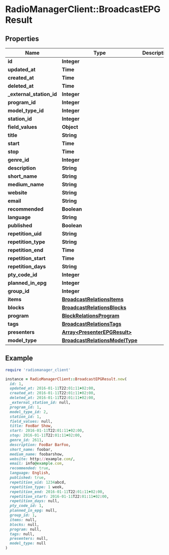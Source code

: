 # RadioManagerClient::BroadcastEPGResult

## Properties

| Name | Type | Description | Notes |
| ---- | ---- | ----------- | ----- |
| **id** | **Integer** |  |  |
| **updated_at** | **Time** |  | [optional] |
| **created_at** | **Time** |  | [optional] |
| **deleted_at** | **Time** |  | [optional] |
| **_external_station_id** | **Integer** |  | [optional] |
| **program_id** | **Integer** |  | [optional] |
| **model_type_id** | **Integer** |  | [optional] |
| **station_id** | **Integer** |  | [optional] |
| **field_values** | **Object** |  | [optional] |
| **title** | **String** |  | [optional] |
| **start** | **Time** |  | [optional] |
| **stop** | **Time** |  | [optional] |
| **genre_id** | **Integer** |  | [optional] |
| **description** | **String** |  | [optional] |
| **short_name** | **String** |  | [optional] |
| **medium_name** | **String** |  | [optional] |
| **website** | **String** |  | [optional] |
| **email** | **String** |  | [optional] |
| **recommended** | **Boolean** |  | [optional] |
| **language** | **String** |  | [optional] |
| **published** | **Boolean** |  | [optional] |
| **repetition_uid** | **String** |  | [optional] |
| **repetition_type** | **String** |  | [optional] |
| **repetition_end** | **Time** |  | [optional] |
| **repetition_start** | **Time** |  | [optional] |
| **repetition_days** | **String** |  | [optional] |
| **pty_code_id** | **Integer** |  | [optional] |
| **planned_in_epg** | **Integer** |  | [optional] |
| **group_id** | **Integer** |  | [optional] |
| **items** | [**BroadcastRelationsItems**](BroadcastRelationsItems.md) |  | [optional] |
| **blocks** | [**BroadcastRelationsBlocks**](BroadcastRelationsBlocks.md) |  | [optional] |
| **program** | [**BlockRelationsProgram**](BlockRelationsProgram.md) |  | [optional] |
| **tags** | [**BroadcastRelationsTags**](BroadcastRelationsTags.md) |  | [optional] |
| **presenters** | [**Array&lt;PresenterEPGResult&gt;**](PresenterEPGResult.md) |  | [optional] |
| **model_type** | [**BroadcastRelationsModelType**](BroadcastRelationsModelType.md) |  | [optional] |

## Example

```ruby
require 'radiomanager_client'

instance = RadioManagerClient::BroadcastEPGResult.new(
  id: 1,
  updated_at: 2016-01-11T22:01:11+02:00,
  created_at: 2016-01-11T22:01:11+02:00,
  deleted_at: 2016-01-11T22:01:11+02:00,
  _external_station_id: null,
  program_id: 1,
  model_type_id: 2,
  station_id: 1,
  field_values: null,
  title: FooBar Show,
  start: 2016-01-11T22:01:11+02:00,
  stop: 2016-01-11T22:01:11+02:00,
  genre_id: 2611,
  description: FooBar BarFoo,
  short_name: foobar,
  medium_name: foobarshow,
  website: http://example.com/,
  email: info@example.com,
  recommended: true,
  language: English,
  published: true,
  repetition_uid: 1234abcd,
  repetition_type: 1 week,
  repetition_end: 2016-01-11T22:01:11+02:00,
  repetition_start: 2016-01-11T22:01:11+02:00,
  repetition_days: null,
  pty_code_id: 1,
  planned_in_epg: null,
  group_id: 1,
  items: null,
  blocks: null,
  program: null,
  tags: null,
  presenters: null,
  model_type: null
)
```

